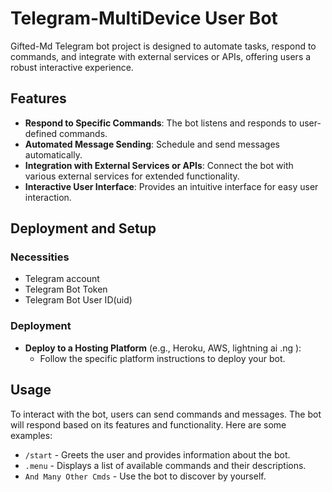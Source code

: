 # Telegram-MultiDevice User Bot 

Gifted-Md Telegram bot project is designed to automate tasks, respond to commands, and integrate with external services or APIs, offering users a robust interactive experience.

## Features

- **Respond to Specific Commands**: The bot listens and responds to user-defined commands.
- **Automated Message Sending**: Schedule and send messages automatically.
- **Integration with External Services or APIs**: Connect the bot with various external services for extended functionality.
- **Interactive User Interface**: Provides an intuitive interface for easy user interaction.

## Deployment and Setup

### Necessities

- Telegram account
- Telegram Bot Token
- Telegram Bot User ID(uid)

### Deployment

- **Deploy to a Hosting Platform** (e.g., Heroku, AWS, lightning ai .ng ):
  - Follow the specific platform instructions to deploy your bot.

## Usage

To interact with the bot, users can send commands and messages. The bot will respond based on its features and functionality. Here are some examples:

- `/start` - Greets the user and provides information about the bot.
- `.menu` - Displays a list of available commands and their descriptions.
- `And Many Other Cmds` - Use the bot to discover by yourself.
